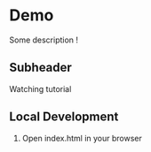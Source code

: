 # Demo

Some description !

## Subheader

Watching tutorial

## Local Development

1. Open index.html in your browser
